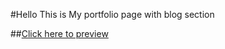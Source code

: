 #Hello 
This is My portfolio page with blog section

##[Click here to preview ](https://majestic-bienenstitch-7a0345.netlify.app/)

